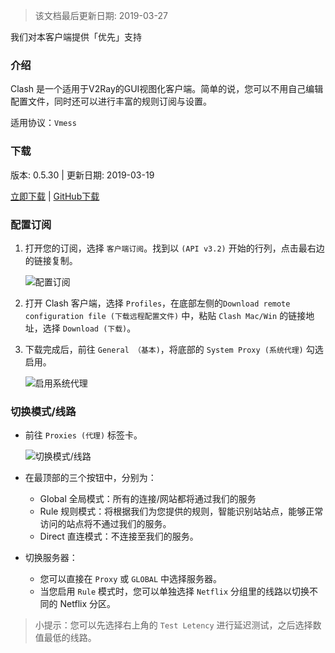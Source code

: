 > 该文档最后更新日期: 2019-03-27

<p class="info">我们对本客户端提供「优先」支持</p>

### 介绍

Clash 是一个适用于V2Ray的GUI视图化客户端。简单的说，您可以不用自己编辑配置文件，同时还可以进行丰富的规则订阅与设置。

适用协议：`Vmess`

### 下载

版本: 0.5.30 | 更新日期: 2019-03-19

[立即下载](https://dl.niconode.xyz/client/Clash.for.Windows.Setup.0.5.30.exe) | [GitHub下载](https://github.com/Fndroid/clash_for_windows_pkg/releases/download/0.5.30/Clash.for.Windows.Setup.0.5.30.exe)

### 配置订阅

1. 打开您的订阅，选择 `客户端订阅`。找到以 `(API v3.2)` 开始的行列，点击最右边的链接复制。

	![配置订阅](https://img.niconode.xyz/2019032708301910942SJ1XCgEkvGQfa7k.png)
	
2. 打开 Clash 客户端，选择 `Profiles`，在底部左侧的`Download remote configuration file (下载远程配置文件)` 中，粘贴  `Clash Mac/Win` 的链接地址，选择 `Download (下载)`。

3. 下载完成后，前往 `General （基本)`，将底部的 `System Proxy (系统代理)` 勾选启用。

	![启用系统代理](https://img.niconode.xyz/2018120914564660326t4l6LI22NGL0lEw.jpg)

### 切换模式/线路

- 前往 `Proxies (代理)` 标签卡。

	![切换模式/线路](https://img.niconode.xyz/20181209145907166196gyJqiCYh6aW3iz.jpg)
	
- 在最顶部的三个按钮中，分别为：
	- Global 全局模式：所有的连接/网站都将通过我们的服务
	- Rule 规则模式：将根据我们为您提供的规则，智能识别站站点，能够正常访问的站点将不通过我们的服务。
	- Direct 直连模式：不连接至我们的服务。

- 切换服务器：
	- 您可以直接在 `Proxy` 或 `GLOBAL` 中选择服务器。
	- 当您启用 `Rule` 模式时，您可以单独选择 `Netflix` 分组里的线路以切换不同的 Netflix 分区。
	
> 小提示：您可以先选择右上角的 `Test Letency` 进行延迟测试，之后选择数值最低的线路。
